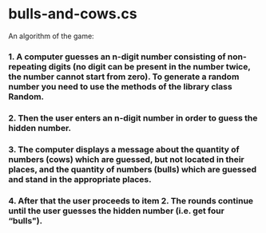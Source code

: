# bulls-and-cows.cs
An algorithm of the game:

### 1. A computer guesses an n-digit number consisting of non-repeating digits (no digit can be present in the number twice, the number cannot start from zero). To generate a random number you need to use the methods of the library class Random.
### 2. Then the user enters an n-digit number in order to guess the hidden number.
### 3. The computer displays a message about the quantity of numbers (cows) which are guessed, but not located in their places, and the quantity of numbers (bulls) which are guessed and stand in the appropriate places.
### 4. After that the user proceeds to item 2. The rounds continue until the user guesses the hidden number (i.e. get four “bulls").
